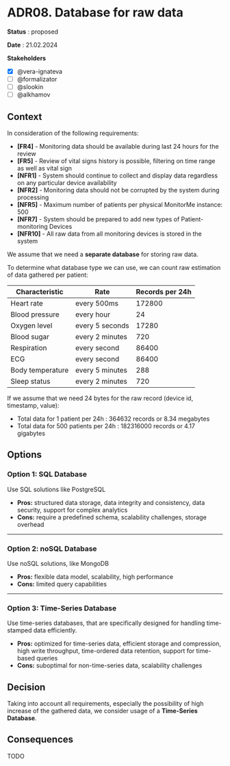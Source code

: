 # ADR08. Database for raw data

**Status** : proposed

**Date** : 21.02.2024

**Stakeholders**

- [x] @vera-ignateva
- [ ] @formalizator
- [ ] @slookin
- [ ] @alkhamov

## Context

In consideration of the following requirements:

- **[FR4]** - Monitoring data should be available during last 24 hours for the review
- **[FR5]** - Review of vital signs history is possible, filtering on time range as well as vital sign
- **[NFR1]** - System should continue to collect and display data regardless on any particular device availability
- **[NFR2]** - Monitoring data should not be corrupted by the system during processing
- **[NFR5]** - Maximum number of patients per physical MonitorMe instance: 500
- **[NFR7]** - System should be prepared to add new types of Patient-monitoring Devices
- **[NFR10]** - All raw data from all monitoring devices is stored in the system

We assume that we need a **separate database** for storing raw data.

To determine what database type we can use, we can count raw estimation of data gathered per patient:

| Characteristic   | Rate            | Records per 24h |
|------------------|-----------------|-----------------|
| Heart rate       | every 500ms     | 172800          |
| Blood pressure   | every hour      | 24              |
| Oxygen level     | every 5 seconds | 17280           |
| Blood sugar      | every 2 minutes | 720             |
| Respiration      | every second    | 86400           |
| ECG              | every second    | 86400           |         
| Body temperature | every 5 minutes | 288             |
| Sleep status     | every 2 minutes | 720             |

If we assume that we need 24 bytes for the raw record (device id, timestamp, value):
* Total data for 1 patient per 24h : 364632 records or 8.34 megabytes
* Total data for 500 patients per 24h : 182316000 records or 4.17 gigabytes

## Options

### Option 1: SQL Database

Use SQL solutions like PostgreSQL
* **Pros:** structured data storage, data integrity and consistency, data security, support for complex analytics
* **Cons:** require a predefined schema, scalability challenges, storage overhead
____

### Option 2: noSQL Database

Use noSQL solutions, like MongoDB
* **Pros:** flexible data model, scalability, high performance
* **Cons:** limited query capabilities
____

### Option 3: Time-Series Database

Use time-series databases, that are specifically designed for handling time-stamped data efficiently.
* **Pros:** optimized for time-series data, efficient storage and compression, high write throughput, time-ordered data retention, support for time-based queries
* **Cons:** suboptimal for non-time-series data, scalability challenges

## Decision

Taking into account all requirements, especially the possibility of high increase of the gathered data, we consider usage of a **Time-Series Database**. 

## Consequences

TODO